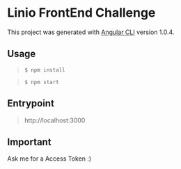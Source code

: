 # Linio FrontEnd Challenge

This project was generated with [Angular CLI](https://github.com/angular/angular-cli) version 1.0.4.

## Usage

> `$ npm install`

> `$ npm start`

## Entrypoint

> http://localhost:3000


## Important
Ask me for a Access Token :)
